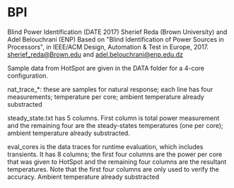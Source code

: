 # BPI
Blind Power Identification (DATE 2017)
Sherief Reda (Brown University) and Adel Belouchrani (ENP)
Based on "Blind Identification of Power Sources in Processors", in IEEE/ACM Design, Automation & Test in Europe, 2017.
sherief_reda@Brown.edu and adel.belouchrani@enp.edu.dz

Sample data from HotSpot are given in the DATA folder for a 4-core configuration.

nat_trace_*:  these are samples for natural response; each line has four measurements; temperature per core; ambient temperature already substracted

steady_state.txt has 5 columns. First column is total power measurement and the remaining four are the steady-states temperatures (one per core); ambient temperature already substracted.

eval_cores is the data traces for runtime evaluation, which includes transients. It has 8 columns; the first four columns are the power per core that was given to HotSpot and the remaining four columns are the resultant temperatures. Note that the first four columns are only used to verify the accuracy. Ambient temperature already substracted
